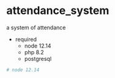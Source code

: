 # attendance_system
a system of attendance

- required
  - node 12.14
  - php 8.2
  - postgresql

```bash
# node 12.14

```
